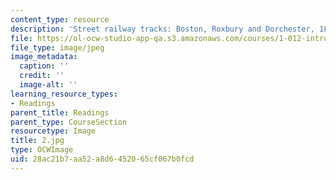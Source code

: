 ```yaml
---
content_type: resource
description: 'Street railway tracks: Boston, Roxbury and Dorchester, 1872-1901'
file: https://ol-ocw-studio-app-qa.s3.amazonaws.com/courses/1-012-introduction-to-civil-engineering-design-spring-2002/28ac21b7aa52a8d6452065cf067b0fcd_2.jpg
file_type: image/jpeg
image_metadata:
  caption: ''
  credit: ''
  image-alt: ''
learning_resource_types:
- Readings
parent_title: Readings
parent_type: CourseSection
resourcetype: Image
title: 2.jpg
type: OCWImage
uid: 28ac21b7-aa52-a8d6-4520-65cf067b0fcd
---
```

